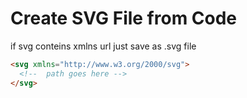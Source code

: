 # Create SVG File from Code

if svg conteins xmlns url just save as .svg file

```html
<svg xmlns="http://www.w3.org/2000/svg">
  <!--  path goes here -->
</svg>
```
